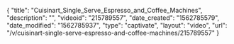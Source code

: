 {
    "title": "Cuisinart_Single_Serve_Espresso_and_Coffee_Machines",
    "description": "",
    "videoid": "215789557",
    "date_created": "1562785579",
    "date_modified": "1562785937",
    "type": "captivate",
    "layout": "video",
    "url": "\/v\/cuisinart-single-serve-espresso-and-coffee-machines\/215789557"
}